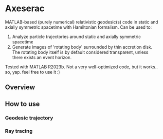# Axeserac

MATLAB-based (purely numerical) relativistic geodesic(s) code in static and axially symmetric spacetime with Hamiltonian formalism. Can be used to:
1. Analyze particle trajectories around static and axially symmetric spacetime
2. Generate images of 'rotating body' surrounded by thin accretion disk. The rotating body itself is by default considered transparent, unless there exists an event horizon.

Tested with MATLAB R2023b. Not a very well-optimized code, but it works.. so, yap. feel free to use it :) 

## Overview


## How to use
### Geodesic trajectory

### Ray tracing
